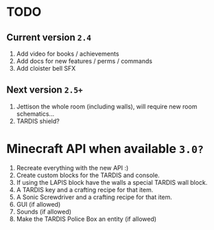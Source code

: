 # TODO

## Current version `2.4`
1. Add video for books / achievements
2. Add docs for new features / perms / commands
3. Add cloister bell SFX

## Next version `2.5+`
1. Jettison the whole room (including walls), will require new room schematics...
2. TARDIS shield?

# Minecraft API when available `3.0?`
1. Recreate everything with the new API :)
2. Create custom blocks for the TARDIS and console.
3. If using the LAPIS block have the walls a special TARDIS wall block.
4. A TARDIS key and a crafting recipe for that item.
5. A Sonic Screwdriver and a crafting recipe for that item.
6. GUI (if allowed)
7. Sounds (if allowed)
8. Make the TARDIS Police Box an entity (if allowed)
